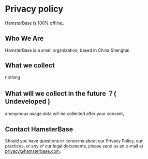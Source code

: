 # Privacy policy

HamsterBase is 100% offline。

## Who We Are

HamsterBase is a small organization, based in China Shanghai.

## What we collect

nothing

## What will we collect in the future ？( Undeveloped )

anonymous usage data will be collected after your consent。

## Contact HamsterBase

Should you have questions or concerns about our Privacy Policy, our practices, or any of our legal documents, please send us an e-mail at privacy@hamsterbase.com.
